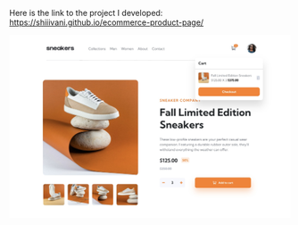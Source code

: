 Here is the link to the project I developed: https://shiiivani.github.io/ecommerce-product-page/

![Project Screenshot](src/assets/preview.jpg)
